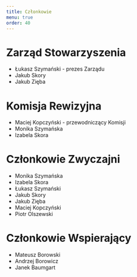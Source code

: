 ```yaml
---
title: Członkowie
menu: true
order: 40
---
```


<!-- end -->

# Zarząd Stowarzyszenia
 - Łukasz Szymański - prezes Zarządu
 - Jakub Skory
 - Jakub Zięba

# Komisja Rewizyjna
 - Maciej Kopczyński - przewodniczący Komisji
 - Monika Szymańska
 - Izabela Skora

# Członkowie Zwyczajni
 - Monika Szymańska
 - Izabela Skora
 - Łukasz Szymański
 - Jakub Skory
 - Jakub Zięba
 - Maciej Kopczyński
 - Piotr Olszewski

# Członkowie Wspierający
 - Mateusz Borowski
 - Andrzej Borowicz
 - Janek Baumgart
